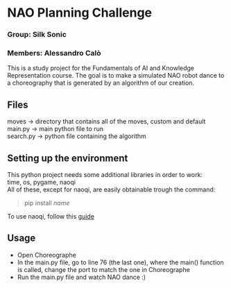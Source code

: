 # NAO Planning Challenge

### Group: Silk Sonic
### Members: Alessandro Calò

This is a study project for the Fundamentals of AI and Knowledge Representation course. The goal is to make a simulated NAO robot dance to a choreography that is generated by an algorithm of our creation.

## Files
moves      -> directory that contains all of the moves, custom and default <br>
main.py    -> main python file to run <br>
search.py  -> python file containing the algorithm

## Setting up the environment
This python project needs some additional libraries in order to work: <br>
time, os, pygame, naoqi <br>
All of these, except for naoqi, are easily obtainable trough the command:

> pip install *name*

To use naoqi, follow this [guide](http://doc.aldebaran.com/2-5/dev/community_software.html#retrieving-software)



## Usage
- Open Choreographe
- In the main.py file, go to line 76 (the last one), where the main() function is called, change the port to match the one in Choreographe
- Run the main.py file and watch NAO dance :)





